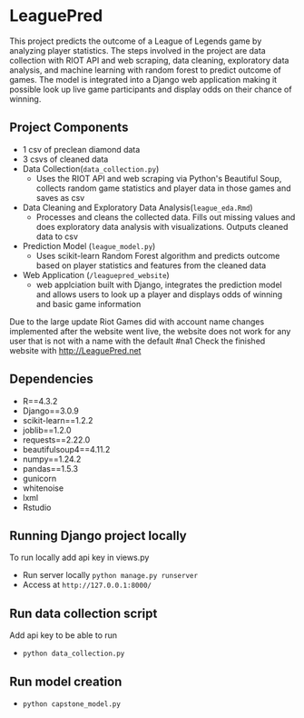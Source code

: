 # LeaguePred
This project predicts the outcome of a League of Legends game by analyzing player statistics. The steps involved in the project are data collection with RIOT API and web scraping, data cleaning, exploratory data analysis, and machine learning with random forest to predict outcome of games. The model is integrated into a Django web application making it possible look up live game participants and display odds on their chance of winning.

## Project Components
- 1 csv of preclean diamond data
- 3 csvs of cleaned data
- Data Collection(`data_collection.py`)
  - Uses the RIOT API and web scraping via Python's Beautiful Soup, collects random game statistics and player data in those games and saves as csv
- Data Cleaning and Exploratory Data Analysis(`league_eda.Rmd`)
  - Processes and cleans the collected data. Fills out missing values and does exploratory data analysis with visualizations. Outputs cleaned data to csv
- Prediction Model (`league_model.py`)
  - Uses scikit-learn Random Forest algorithm and predicts outcome based on player statistics and features from the cleaned data
- Web Application (`/leaguepred_website`)
  - web applciation built with Django, integrates the prediction model and allows users to look up a player and displays odds of winning and basic game information

Due to the large update Riot Games did with account name changes implemented after the website went live, the website does not work for any user that is not with a name with the default #na1
Check the finished website with http://LeaguePred.net


## Dependencies

- R==4.3.2
- Django==3.0.9
- scikit-learn==1.2.2
- joblib==1.2.0
- requests==2.22.0
- beautifulsoup4==4.11.2
- numpy==1.24.2
- pandas==1.5.3
- gunicorn
- whitenoise
- lxml
- Rstudio


## Running Django project locally
To run locally add api key in views.py

- Run server locally `python manage.py runserver`
- Access at `http://127.0.0.1:8000/`

## Run data collection script
Add api key to be able to run
- `python data_collection.py`

## Run model creation

- `python capstone_model.py`

